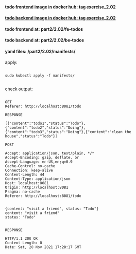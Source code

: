 #### [todo frontend image in docker hub: tag exercise_2.02](https://hub.docker.com/r/lnsth/todo-app-fe)

#### [todo backend image in docker hub: tag exercise_2.02](https://hub.docker.com/r/lnsth/todo-app-be)

#### todo frontend at: part2/2.02/fe-todos

#### todo backend at: part2/2.02/be-todos


#### yaml files: /part2/2.02/manifests/


apply:

```

sudo kubectl apply -f manifests/


```



check output:
```

GET
Referer: http://localhost:8081/todo

RESPONSE

[{"content":"todo1","status":"Todo"},{"content":"todo2","status":"Doing"},{"content":"todo3","status":"Doing"},{"content":"clean the house","status":"Todo"}]

```

```
POST

Accept: application/json, text/plain, */*
Accept-Encoding: gzip, deflate, br
Accept-Language: en-US,en;q=0.9
Cache-Control: no-cache
Connection: keep-alive
Content-Length: 44
Content-Type: application/json
Host: localhost:8081
Origin: http://localhost:8081
Pragma: no-cache
Referer: http://localhost:8081/todo


{content: "visit a friend", status: "Todo"}
content: "visit a friend"
status: "Todo"


RESPONSE

HTTP/1.1 200 OK
Content-Length: 0
Date: Sat, 20 Nov 2021 17:28:17 GMT

```